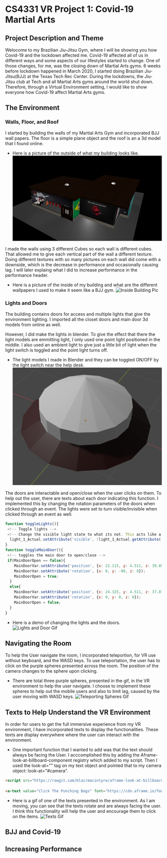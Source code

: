 # CS4331 VR Project 1: Covid-19 Martial Arts
## Project Description and Theme

Welocome to my Brazilian Jiu-Jitsu Gym, where I will be showing you how Covid-19 and the lockdown affected me.
Covid-19 affected all of us in different ways and some aspects of our lifestyles started to change.
One of those changes, for me, was the closing down of Martial Arts gyms.
6 weeks before lockdown happened in March 2020, I started doing Brazilian Jiu-Jitsu(BJJ) at the Texas Tech Rec Center. 
During the lockdowns, the Jiu-Jitsu club at Tech and all Martial Arts gyms around the world shut down. 
Therefore, through a Virtual Environment setting, I would like to show everyone how Covid-19 affect Martial Arts gyms. 

## The Environment
### Walls, Floor, and Roof
I started by building the walls of my Martial Arts Gym and incorporated BJJ wall papers. 
The floor is a simple plane object and the roof is an a 3d model that I found online.
* Here is a picture of the outside of what my building looks like.
![Outside Building Pic](https://raw.githubusercontent.com/RahilPatel04/MartialArts_VR_Project1/master/ReportDocuments/Images/OutsideBuildingPic.PNG)

I made the walls using 3 different Cubes so each wall is different cubes. That allowed me to give each vertical part of the wall a different texture.
Doing different textures with so many pictures on each wall did come with a downside, which is the decrease in performance and occasionally causing lag. I will later explaing what I did to increase performance in the performance header.
* Here is a picture of the inside of my building and what are the different wallpapers I used to make it seem like a BJJ gym.
![Inside Building Pic](https://github.com/RahilPatel04/MartialArts_VR_Project1/raw/master/ReportDocuments/Images/InsideBuilding.PNG)

### Lights and Doors
The building contains doors for access and multiple lights that give the environment lighting.
I imported all the closet doors and main door 3d models from online as well. 

However, I did make the lights in blender.
To give the effect that there the light models are emmitting light, I only used one point light positioned in the middle. 
I also used an ambient light to give just a little bit of light when the light switch is toggled and the point light turns off.
* The light models I made in Blender and they can be toggled ON/OFF by the light switch near the help desk.
![Light Model in Blender](https://raw.githubusercontent.com/RahilPatel04/MartialArts_VR_Project1/master/ReportDocuments/Images/LightModel.PNG)

The doors are interactable and open/close when the user clicks on them. To help out the user, there are texts about each door indicating this function.
I implemented this by changing the rotation parameters of the doors when clicked through an event.
The lights were set to turn visible/invisible when clicked through an event as well.
```js
function toggleLights(){
 <!-- Toggle lights -->
 <!-- Change the visible light state to what its not. This acts like a toggle of the lights -->
  light_1_Actual.setAttribute('visible', !light_1_Actual.getAttribute('visible'));
}
function toggleMainDoor(){
 <!-- toggles the main door to open/close -->
 if(MainDoorOpen == false){
    MainDoorVar.setAttribute('position', {x: 22.115, y: 4.511, z: 39.89});
    MainDoorVar.setAttribute('rotation', {x: 0, y: -90, z: 0});
    MainDoorOpen = true;
  }
  else{
    MainDoorVar.setAttribute('position', {x: 24.325, y: 4.511, z: 37.874});
    MainDoorVar.setAttribute('rotation', {x: 0, y: 0, z: 0});
    MainDoorOpen = false;
  }
}
```

* Here is a demo of changing the lights and the doors.
![Lights and Door Gif](https://media.giphy.com/media/Xxizchdx3kLfF0IeqM/giphy.gif)

## Navigating the Room
To help the User navigate the room, I incorporated teleportion, for VR use without keyboard, and the WASD keys.
To use teleportation, the user has to click on the purple spheres presented across the room. The position of the camera changes to the sphere upon clicking.
* There are total three purple spheres, presented in the gif, in the VR environment to help the user navigate.
I choose to implement these spheres to help out the mobile users and also to limit lag, caused by the user moving with WASD keys.
![Teleporting Spheres Gif](https://media.giphy.com/media/Dw9CWzdzYlUowPE7Mj/giphy.gif)

## Texts to Help Understand the VR Environment
In order for users to get the full immersive experience from my VR environment, I have incorporated texts to display the functionalities.
These texts are display everywhere where the user can interact with the environment.
* One important function that I wanted to add was that the text should always be facing the User. 
I acccomplished this by adding the Aframe-look-at-billboard-component registry which added to my script. Then I used the look-at="" tag on my text object and pointed that to my camera object: look-at="#camera". 
```html
<script src="https://rawgit.com/blairmacintyre/aframe-look-at-billboard-component/master/dist/aframe-look-at-billboard-component.min.js"></script>

<a-text value="Click The Punching Bags" font="https://cdn.aframe.io/fonts/mozillavr.fnt" color="#55dff7" align="center" scale="4 4 4" position="-0.061 11.9 29.529" look-at="src: #camera"></a-text>
```
* Here is a gif of one of the texts presented in the environment. As I am moving, you can see that the texts rotate and are always facing the user.
I think this functionality will help the user and encourage them to click on the items.
![Texts Gif](https://media.giphy.com/media/SXisWH9ihPiS0YQXO6/giphy.gif)

## BJJ and Covid-19


## Increasing Performance


